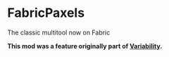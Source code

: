 # FabricPaxels
The classic multitool now on Fabric

**This mod was a feature originally part of [Variability](https://gitlab.com/Cynosphere/variability-fabric).**
